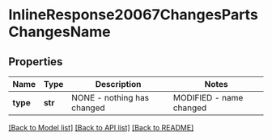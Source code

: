 # InlineResponse20067ChangesPartsChangesName

## Properties
Name | Type | Description | Notes
------------ | ------------- | ------------- | -------------
**type** | **str** | NONE - nothing has             changed|MODIFIED - name changed | [optional] 

[[Back to Model list]](../README.md#documentation-for-models) [[Back to API list]](../README.md#documentation-for-api-endpoints) [[Back to README]](../README.md)


